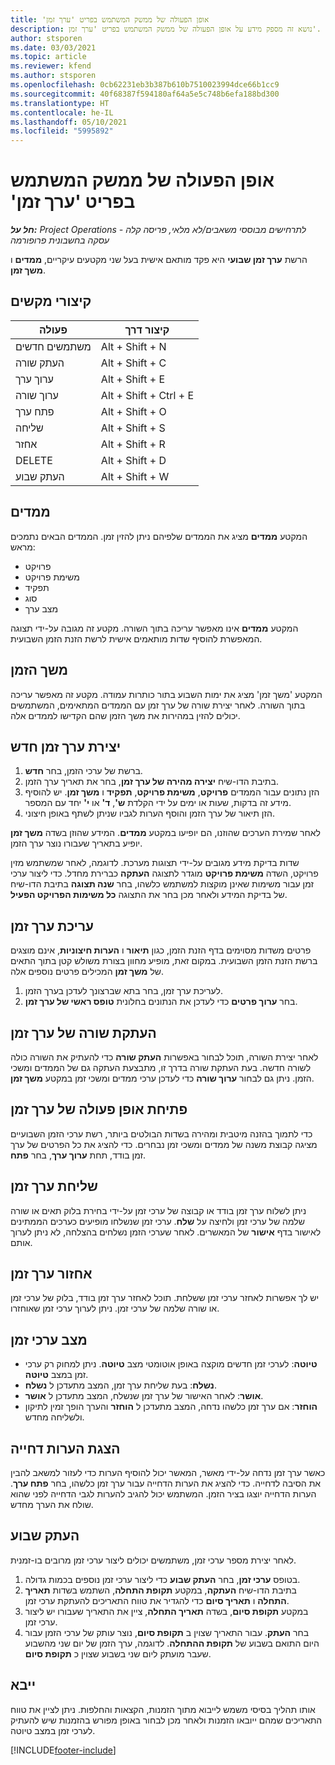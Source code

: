 ```yaml
---
title: ‏‫אופן הפעולה של ממשק המשתמש בפריט 'ערך זמן'
description: נושא זה מספק מידע על אופן הפעולה של ממשק המשתמש בפריט 'ערך זמן'.
author: stsporen
ms.date: 03/03/2021
ms.topic: article
ms.reviewer: kfend
ms.author: stsporen
ms.openlocfilehash: 0cb62231eb3b387b610b7510023994dce66b1cc9
ms.sourcegitcommit: 40f68387f594180af64a5e5c748b6efa188bd300
ms.translationtype: HT
ms.contentlocale: he-IL
ms.lasthandoff: 05/10/2021
ms.locfileid: "5995892"
---
```

# <a name="time-entry-ui-behavior"></a>‏‫אופן הפעולה של ממשק המשתמש בפריט 'ערך זמן'

_**חל על:** Project Operations לתרחישים מבוססי משאבים/לא מלאי, פריסה קלה - עסקה בחשבונית פרופורמה_


הרשת **ערך זמן שבועי** היא פקד מותאם אישית בעל שני מקטעים עיקריים, **ממדים** ו **משך זמן**.

## <a name="keyboard-shortcuts"></a>קיצורי מקשים
| פעולה        | קיצור דרך                  |
|------------   |------------------------   |
| משתמשים חדשים           | Alt + Shift + N           |
| העתק שורה      | Alt + Shift + C           |
| ערוך ערך    | Alt + Shift + E           |
| ערוך שורה      | Alt + Shift + Ctrl + E    |
| פתח ערך    | Alt + Shift + O           |
| שליחה        | Alt + Shift + S           |
| אחזר        | Alt + Shift + R           |
| DELETE        | Alt + Shift + D           |
| העתק שבוע     | Alt + Shift + W           |

## <a name="dimensions"></a>ממדים
המקטע **ממדים** מציג את הממדים שלפיהם ניתן להזין זמן. הממדים הבאים נתמכים מראש:

  - פרויקט
  - משימת פרויקט
  - תפקיד
  - סוג
  - מצב ערך

המקטע **ממדים** אינו מאפשר עריכה בתוך השורה. מקטע זה מגובה על-ידי תצוגה המאפשרת להוסיף שדות מותאמים אישית לרשת הזנת הזמן השבועית.

## <a name="duration"></a>משך הזמן
המקטע 'משך זמן' מציג את ימות השבוע בתור כותרות עמודה. מקטע זה מאפשר עריכה בתוך השורה. לאחר יצירת שורה של ערך זמן עם הממדים המתאימים, המשתמשים יכולים להזין במהירות את משך הזמן שהם הקדישו לממדים אלה.

## <a name="create-a-new-time-entry"></a>יצירת ערך זמן חדש

1. ברשת של ערכי הזמן, בחר **חדש**. 
2. בתיבת הדו-שיח **יצירה מהירה של ערך זמן‬**, בחר את תאריך ערך הזמן.
3. הזן נתונים עבור הממדים **פרויקט**, **משימת פרויקט**, **תפקיד** ו **משך זמן**. יש להוסיף מידע זה בדקות, שעות או ימים על ידי הקלדת **ש'**, **ד'** או **י'** יחד עם המספר. 
4. הזן תיאור של ערך הזמן והוסף הערות לגביו שניתן לשתף באופן חיצוני. 

לאחר שמירת הערכים שהוזנו, הם יופיעו במקטע **ממדים**. המידע שהוזן בשדה **משך זמן** יופיע בתאריך שעבורו נוצר ערך הזמן.

שדות בדיקת מידע מגובים על-ידי תצוגות מערכת. לדוגמה, לאחר שמשתמש מזין פרויקט, השדה **משימת פרויקט** מוגדר לתצוגה **העתקה** כברירת מחדל. כדי ליצור ערכי זמן עבור משימות שאינן מוקצות למשתמש כלשהו, בחר **שנה תצוגה** בתיבת הדו-שיח של בדיקת המידע ולאחר מכן בחר את התצוגה **כל משימות הפרויקט הפעיל**.

## <a name="edit-a-time-entry"></a>עריכת ערך זמן 
פרטים משדות מסוימים בדף הזנת הזמן, כגון **תיאור** ו **הערות חיצוניות**, אינם מוצגים ברשת הזנת הזמן השבועית. במקום זאת, מופיע מחוון בצורת משולש קטן בתוך התאים של **משך זמן** המכילים פרטים נוספים אלה. 

1. לעריכת ערך זמן, בחר בתא שברצונך לעדכן בערך הזמן.
2. בחר **ערוך פרטים** כדי לעדכן את הנתונים בחלונית **טופס ראשי של ערך זמן**. 

## <a name="copy-a-time-entry-row"></a>העתקת שורה של ערך זמן
לאחר יצירת השורה, תוכל לבחור באפשרות **העתק שורה** כדי להעתיק את השורה כולה לשורה חדשה. בעת העתקת שורה בדרך זו, מתבצעת העתקה גם של הממדים ומשכי הזמן. ניתן גם לבחור **ערוך שורה** כדי לעדכן ערכי ממדים ומשכי זמן במקטע **משך זמן**.

## <a name="open-a-time-entry-behavior"></a>פתיחת אופן פעולה של ערך זמן
כדי לתמוך בהזנה מיטבית ומהירה בשדות הבולטים ביותר, רשת ערכי הזמן השבועיים מציגה קבוצת משנה של ממדים ומשכי זמן נבחרים. כדי להציג את כל הפרטים של ערך זמן בודד, תחת **ערוך ערך**, בחר **פתח**.

## <a name="submit-a-time-entry"></a>שליחת ערך זמן
ניתן לשלוח ערך זמן בודד או קבוצה של ערכי זמן על-ידי בחירת בלוק תאים או שורה שלמה של ערכי זמן ולחיצה על **שלח**. ערכי זמן שנשלחו מופיעים כערכים הממתינים לאישור בדף **אישור** של המאשרים. לאחר שערכי הזמן נשלחים בהצלחה, לא ניתן לערוך אותם.

## <a name="recall-a-time-entry"></a>אחזור ערך זמן
יש לך אפשרות לאחזר ערכי זמן ששלחת. תוכל לאחזר ערך זמן בודד, בלוק של ערכי זמן או שורה שלמה של ערכי זמן. ניתן לערוך ערכי זמן שאוחזרו.

## <a name="time-entry-status"></a>מצב ערכי זמן

- **טיוטה**: לערכי זמן חדשים מוקצה באופן אוטומטי מצב **טיוטה**. ניתן למחוק רק ערכי זמן במצב **טיוטה**.
- **נשלח**: בעת שליחת ערך זמן, המצב מתעדכן ל **נשלח**. 
- **אושר**: לאחר האישור של ערך זמן שנשלח, המצב מתעדכן ל **אושר**. 
- **הוחזר**: אם ערך זמן כלשהו נדחה, המצב מתעדכן ל **הוחזר** והערך הופך זמין לתיקון ולשליחה מחדש. 

## <a name="view-rejection-comments"></a>הצגת הערות דחייה
כאשר ערך זמן נדחה על-ידי מאשר, המאשר יכול להוסיף הערות כדי לעזור למשאב להבין את הסיבה לדחייה. כדי להציג את הערות הדחייה עבור ערך זמן כלשהו, בחר **פתח ערך**. הערות הדחייה יוצגו בציר הזמן. המשתמש יכול להגיב להערות לגבי הדחייה לפני שהוא שולח את הערך מחדש.

## <a name="copy-week"></a>העתק שבוע
לאחר יצירת מספר ערכי זמן, משתמשים יכולים ליצור ערכי זמן מרובים בו-זמנית.

1. בטופס **ערכי זמן**, בחר **העתק שבוע** כדי ליצור ערכי זמן נוספים בכמות גדולה. 
2. בתיבת הדו-שיח **העתקה**, במקטע **תקופת התחלה**, השתמש בשדות **תאריך התחלה** ו **תאריך סיום** כדי להגדיר את טווח התאריכים להעתקת ערכי זמן. 
3. במקטע **תקופת סיום**, בשדה **תאריך התחלה**, ציין את התאריך שעבורו יש ליצור ערכי זמן. 
4. בחר **העתק**. עבור התאריך שצוין ב **תקופת סיום**, נוצר עותק של ערכי הזמן עבור היום התואם בשבוע של **תקופת ההתחלה**. לדוגמה, ערך הזמן של יום שני מהשבוע שעבר מועתק ליום שני בשבוע שצוין כ **תקופת סיום**.

## <a name="import"></a>ייבא
אותו תהליך בסיסי משמש לייבוא מתוך הזמנות, הקצאות והחלפות. ניתן לציין את טווח התאריכים שמהם ייובאו הזמנות ולאחר מכן לבחור באופן מפורש בהזמנות שיש להעתיק לערכי זמן במצב טיוטה. 


[!INCLUDE[footer-include](../includes/footer-banner.md)]
